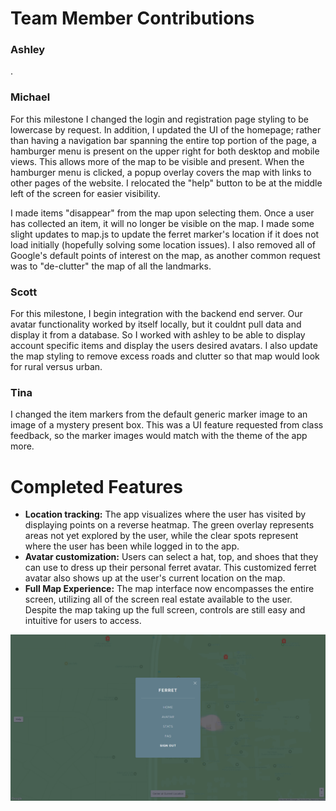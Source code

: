 # Team Member Contributions #

### Ashley ###
.

### Michael ###
For this milestone I changed the login and registration page styling to be lowercase by request. In addition, I updated the UI of the homepage; rather than having a navigation bar spanning the entire top portion of the page, a hamburger menu is present on the upper right for both desktop and mobile views. This allows more of the map to be visible and present. When the hamburger menu is clicked, a popup overlay covers the map with links to other pages of the website. I relocated the "help" button to be at the middle left of the screen for easier visibility. 

I made items "disappear" from the map upon selecting them. Once a user has collected an item, it will no longer be visible on the map. I made some slight updates to map.js to update the ferret marker's location if it does not load initially (hopefully solving some location issues). I also removed all of Google's default points of interest on the map, as another common request was to "de-clutter" the map of all the landmarks. 


### Scott ###
For this milestone, I begin integration with the backend end server. Our avatar functionality worked by itself locally, but it couldnt pull data and display it from a database. So I worked with ashley to be able to display account specific items and display the users desired avatars. I also update the map styling to remove excess roads and clutter so that map would look for rural versus urban.

### Tina ###
I changed the item markers from the default generic marker image to an image of a mystery present box. This was a UI feature requested from class feedback, so the marker images would match with the theme of the app more.

# Completed Features #
* **Location tracking:** The app visualizes where the user has visited by displaying points on a reverse heatmap. The green overlay represents areas not yet explored by the user, while the clear spots represent where the user has been while logged in to the app.
* **Avatar customization:** Users can select a hat, top, and shoes that they can use to dress up their personal ferret avatar. This customized ferret avatar also shows up at the user's current location on the map.
* **Full Map Experience:** The map interface now encompasses the entire screen, utilizing all of the screen real estate available to the user. Despite the map taking up the full screen, controls are still easy and intuitive for users to access.

![screenshot](/images/milestones/milestone14_home.png)
